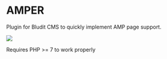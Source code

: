 # AMPER
Plugin for Bludit CMS to quickly implement AMP page support.<br>

<img src = "https://rawgit.com/bludit/plugins-repository/master/items/amper/screenshot.png">

Requires PHP >= 7 to work properly
